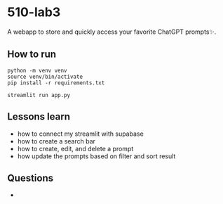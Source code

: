 # 510-lab3
A webapp to store and quickly access your favorite ChatGPT prompts✨.

## How to run

```
python -m venv venv
source venv/bin/activate
pip install -r requirements.txt

streamlit run app.py
```

## Lessons learn
- how to connect my streamlit with supabase
- how to create a search bar
- how to create, edit, and delete a prompt
- how update the prompts based on filter and sort result

## Questions
- 